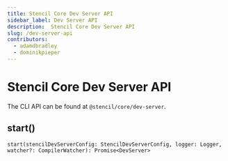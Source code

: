 ```yaml
---
title: Stencil Core Dev Server API
sidebar_label: Dev Server API
description:  Stencil Core Dev Server API
slug: /dev-server-api
contributors:
  - adamdbradley
  - dominikpieper
---
```


# Stencil Core Dev Server API

The CLI API can be found at `@stencil/core/dev-server`.

## start()

```tsx
start(stencilDevServerConfig: StencilDevServerConfig, logger: Logger, watcher?: CompilerWatcher): Promise<DevServer>
```

